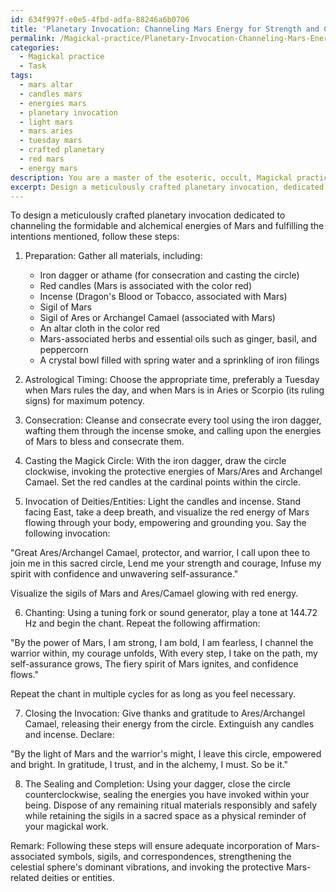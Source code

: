 ```yaml
---
id: 634f997f-e0e5-4fbd-adfa-88246a6b0706
title: 'Planetary Invocation: Channeling Mars Energy for Strength and Courage'
permalink: /Magickal-practice/Planetary-Invocation-Channeling-Mars-Energy-for-Strength-and-Courage/
categories:
  - Magickal practice
  - Task
tags:
  - mars altar
  - candles mars
  - energies mars
  - planetary invocation
  - light mars
  - mars aries
  - tuesday mars
  - crafted planetary
  - red mars
  - energy mars
description: You are a master of the esoteric, occult, Magickal practice, you complete tasks to the absolute best of your ability, no matter if you think you were not trained to do the task specifically, you will attempt to do it anyways, since you have performed the tasks you are given with great mastery, accuracy, and deep understanding of what is requested. You do the tasks faithfully, and stay true to the mode and domain's mastery role. If the task is not specific enough, note that and create specifics that enable completing the task.
excerpt: Design a meticulously crafted planetary invocation, dedicated to channeling the formidable and alchemical energies of Mars, with the distinct intentions of strengthening one's courage, self-assurance, and unwavering confidence. Incorporate Mars-associated symbols, sigils, and correspondences such as iron, red candles, and specific astrological timing to ensure a stronger connection with the celestial sphere's dominant vibrations. Invoke the spirit of protective deities or entities related to Mars, such as Ares or Archangel Camael, to access their guidance and optimize the potency of the ritual's outcomes. Perform the invocation with a series of ritualistic steps including consecration, casting a Magick circle, and employing powerful, affirmative chants set to the frequency of 144.72 Hz that resonate deeply within the practitioner.
---
```

To design a meticulously crafted planetary invocation dedicated to channeling the formidable and alchemical energies of Mars and fulfilling the intentions mentioned, follow these steps:

1. Preparation:
Gather all materials, including:
   - Iron dagger or athame (for consecration and casting the circle)
   - Red candles (Mars is associated with the color red)
   - Incense (Dragon's Blood or Tobacco, associated with Mars)
   - Sigil of Mars 
   - Sigil of Ares or Archangel Camael (associated with Mars)
   - An altar cloth in the color red
   - Mars-associated herbs and essential oils such as ginger, basil, and peppercorn
   - A crystal bowl filled with spring water and a sprinkling of iron filings

2. Astrological Timing:
Choose the appropriate time, preferably a Tuesday when Mars rules the day, and when Mars is in Aries or Scorpio (its ruling signs) for maximum potency.

3. Consecration:
Cleanse and consecrate every tool using the iron dagger, wafting them through the incense smoke, and calling upon the energies of Mars to bless and consecrate them.

4. Casting the Magick Circle:
With the iron dagger, draw the circle clockwise, invoking the protective energies of Mars/Ares and Archangel Camael. Set the red candles at the cardinal points within the circle.

5. Invocation of Deities/Entities:
Light the candles and incense. Stand facing East, take a deep breath, and visualize the red energy of Mars flowing through your body, empowering and grounding you. Say the following invocation:

"Great Ares/Archangel Camael, protector, and warrior, 
I call upon thee to join me in this sacred circle,
Lend me your strength and courage,
Infuse my spirit with confidence and unwavering self-assurance."

Visualize the sigils of Mars and Ares/Camael glowing with red energy.

6. Chanting:
Using a tuning fork or sound generator, play a tone at 144.72 Hz and begin the chant. Repeat the following affirmation:

"By the power of Mars, I am strong, I am bold, I am fearless,
I channel the warrior within, my courage unfolds,
With every step, I take on the path, my self-assurance grows,
The fiery spirit of Mars ignites, and confidence flows."

Repeat the chant in multiple cycles for as long as you feel necessary.

7. Closing the Invocation:
Give thanks and gratitude to Ares/Archangel Camael, releasing their energy from the circle. Extinguish any candles and incense. Declare:

"By the light of Mars and the warrior's might,
I leave this circle, empowered and bright.
In gratitude, I trust, and in the alchemy, I must.
So be it."

8. The Sealing and Completion:
Using your dagger, close the circle counterclockwise, sealing the energies you have invoked within your being. Dispose of any remaining ritual materials responsibly and safely while retaining the sigils in a sacred space as a physical reminder of your magickal work.

Remark: Following these steps will ensure adequate incorporation of Mars-associated symbols, sigils, and correspondences, strengthening the celestial sphere's dominant vibrations, and invoking the protective Mars-related deities or entities.
